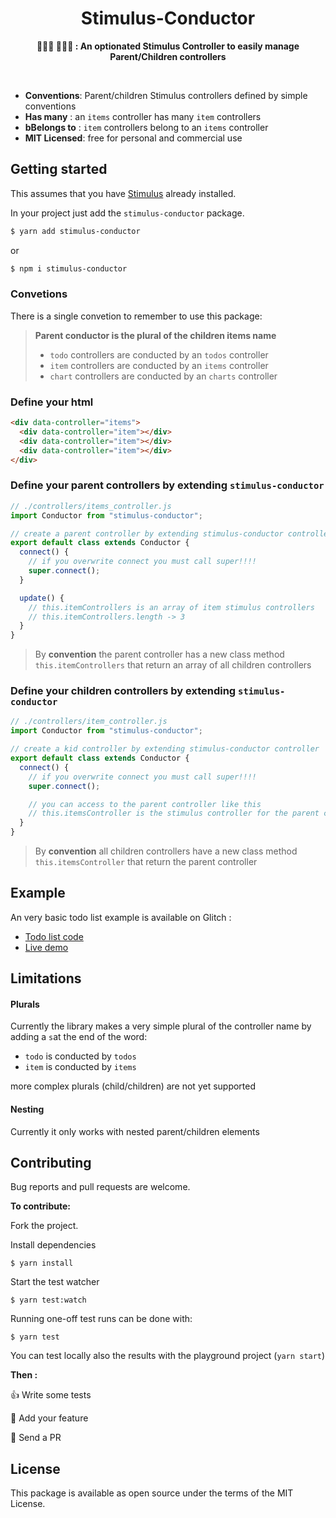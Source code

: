 <h1 align="center">Stimulus-Conductor</h1>

<p align="center">
  <b>👩‍👧‍👦 👨‍👧‍👦 : An optionated Stimulus Controller to easily manage Parent/Children controllers</b></br>
</p>
<br />

- **Conventions**: Parent/children Stimulus controllers defined by simple conventions
- **Has many** : an `items` controller has many `item` controllers
- **bBelongs to** : `item` controllers belong to an `items` controller
- **MIT Licensed**: free for personal and commercial use

## Getting started

This assumes that you have [Stimulus](https://stimulusjs.org/handbook/installing) already installed.

In your project just add the `stimulus-conductor` package.

```bash
$ yarn add stimulus-conductor
```

or

```bash
$ npm i stimulus-conductor
```

### Convetions

There is a single convetion to remember to use this package:

>**Parent conductor is the plural of the children items name**
>
>- `todo` controllers are conducted by an `todos` controller
>- `item` controllers are conducted by an `items` controller
>- `chart` controllers are conducted by an `charts` controller

### Define your html

```html
<div data-controller="items">
  <div data-controller="item"></div>
  <div data-controller="item"></div>
  <div data-controller="item"></div>
</div>
```

### Define your parent controllers by extending `stimulus-conductor`

```js
// ./controllers/items_controller.js
import Conductor from "stimulus-conductor";

// create a parent controller by extending stimulus-conductor controller
export default class extends Conductor {
  connect() {
    // if you overwrite connect you must call super!!!!
    super.connect();
  }

  update() {
    // this.itemControllers is an array of item stimulus controllers
    // this.itemControllers.length -> 3
  }
}
```

>By **convention** the parent controller has a new class method `this.itemControllers` that return an array of all children controllers

### Define your children controllers by extending `stimulus-conductor`

```js
// ./controllers/item_controller.js
import Conductor from "stimulus-conductor";

// create a kid controller by extending stimulus-conductor controller
export default class extends Conductor {
  connect() {
    // if you overwrite connect you must call super!!!!
    super.connect();

    // you can access to the parent controller like this
    // this.itemsController is the stimulus controller for the parent controller
  }
}
```

>By **convention** all children controllers have a new class method `this.itemsController` that return the parent controller

## Example

An very basic todo list example is available on Glitch :

- [Todo list code ](https://glitch.com/edit/#!/stimulus-conductor)
- [Live demo ](https://stimulus-conductor.glitch.me/)

## Limitations

#### Plurals

Currently the library makes a very simple plural of the controller name by adding a `s`at the end of the word:

- `todo` is conducted by `todos`
- `item` is conducted by `items`

more complex plurals (child/children) are not yet supported

#### Nesting

Currently it only works with nested parent/children elements

## Contributing

Bug reports and pull requests are welcome.

**To contribute:**

Fork the project.

Install dependencies

`$ yarn install`

Start the test watcher

`$ yarn test:watch`

Running one-off test runs can be done with:

`$ yarn test`

You can test locally also the results with the playground project (`yarn start`)

**Then :**

👍 Write some tests

💪 Add your feature

🚀 Send a PR

## License

This package is available as open source under the terms of the MIT License.
